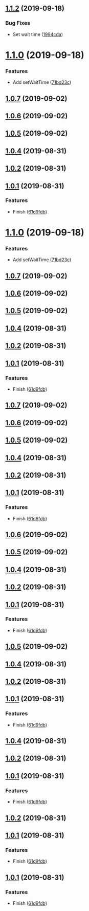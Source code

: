 <a name="1.1.2"></a>
## [1.1.2](https://github.com/bugszhou/freeze-click/compare/v1.1.0...v1.1.2) (2019-09-18)


### Bug Fixes

* Set wait time ([1994cda](https://github.com/bugszhou/freeze-click/commit/1994cda))



<a name="1.1.0"></a>
# [1.1.0](https://github.com/bugszhou/freeze-click/compare/v1.0.7...v1.1.0) (2019-09-18)


### Features

* Add setWaitTime ([71bd23c](https://github.com/bugszhou/freeze-click/commit/71bd23c))



<a name="1.0.7"></a>
## [1.0.7](https://github.com/bugszhou/freeze-click/compare/v1.0.6...v1.0.7) (2019-09-02)



<a name="1.0.6"></a>
## [1.0.6](https://github.com/bugszhou/freeze-click/compare/v1.0.5...v1.0.6) (2019-09-02)



<a name="1.0.5"></a>
## [1.0.5](https://github.com/bugszhou/freeze-click/compare/v1.0.4...v1.0.5) (2019-09-02)



<a name="1.0.4"></a>
## [1.0.4](https://github.com/bugszhou/freeze-click/compare/v1.0.2...v1.0.4) (2019-08-31)



<a name="1.0.2"></a>
## [1.0.2](https://github.com/bugszhou/freeze-click/compare/v1.0.1...v1.0.2) (2019-08-31)



<a name="1.0.1"></a>
## [1.0.1](https://github.com/bugszhou/freeze-click/compare/61d9fdb...v1.0.1) (2019-08-31)


### Features

* Finish ([61d9fdb](https://github.com/bugszhou/freeze-click/commit/61d9fdb))



<a name="1.1.0"></a>
# [1.1.0](https://github.com/bugszhou/freeze-click/compare/v1.0.7...v1.1.0) (2019-09-18)


### Features

* Add setWaitTime ([71bd23c](https://github.com/bugszhou/freeze-click/commit/71bd23c))



<a name="1.0.7"></a>
## [1.0.7](https://github.com/bugszhou/freeze-click/compare/v1.0.6...v1.0.7) (2019-09-02)



<a name="1.0.6"></a>
## [1.0.6](https://github.com/bugszhou/freeze-click/compare/v1.0.5...v1.0.6) (2019-09-02)



<a name="1.0.5"></a>
## [1.0.5](https://github.com/bugszhou/freeze-click/compare/v1.0.4...v1.0.5) (2019-09-02)



<a name="1.0.4"></a>
## [1.0.4](https://github.com/bugszhou/freeze-click/compare/v1.0.2...v1.0.4) (2019-08-31)



<a name="1.0.2"></a>
## [1.0.2](https://github.com/bugszhou/freeze-click/compare/v1.0.1...v1.0.2) (2019-08-31)



<a name="1.0.1"></a>
## [1.0.1](https://github.com/bugszhou/freeze-click/compare/61d9fdb...v1.0.1) (2019-08-31)


### Features

* Finish ([61d9fdb](https://github.com/bugszhou/freeze-click/commit/61d9fdb))



<a name="1.0.7"></a>
## [1.0.7](https://github.com/bugszhou/freeze-click/compare/v1.0.6...v1.0.7) (2019-09-02)



<a name="1.0.6"></a>
## [1.0.6](https://github.com/bugszhou/freeze-click/compare/v1.0.5...v1.0.6) (2019-09-02)



<a name="1.0.5"></a>
## [1.0.5](https://github.com/bugszhou/freeze-click/compare/v1.0.4...v1.0.5) (2019-09-02)



<a name="1.0.4"></a>
## [1.0.4](https://github.com/bugszhou/freeze-click/compare/v1.0.2...v1.0.4) (2019-08-31)



<a name="1.0.2"></a>
## [1.0.2](https://github.com/bugszhou/freeze-click/compare/v1.0.1...v1.0.2) (2019-08-31)



<a name="1.0.1"></a>
## [1.0.1](https://github.com/bugszhou/freeze-click/compare/61d9fdb...v1.0.1) (2019-08-31)


### Features

* Finish ([61d9fdb](https://github.com/bugszhou/freeze-click/commit/61d9fdb))



<a name="1.0.6"></a>
## [1.0.6](https://github.com/bugszhou/freeze-click/compare/v1.0.5...v1.0.6) (2019-09-02)



<a name="1.0.5"></a>
## [1.0.5](https://github.com/bugszhou/freeze-click/compare/v1.0.4...v1.0.5) (2019-09-02)



<a name="1.0.4"></a>
## [1.0.4](https://github.com/bugszhou/freeze-click/compare/v1.0.2...v1.0.4) (2019-08-31)



<a name="1.0.2"></a>
## [1.0.2](https://github.com/bugszhou/freeze-click/compare/v1.0.1...v1.0.2) (2019-08-31)



<a name="1.0.1"></a>
## [1.0.1](https://github.com/bugszhou/freeze-click/compare/61d9fdb...v1.0.1) (2019-08-31)


### Features

* Finish ([61d9fdb](https://github.com/bugszhou/freeze-click/commit/61d9fdb))



<a name="1.0.5"></a>
## [1.0.5](https://github.com/bugszhou/freeze-click/compare/v1.0.4...v1.0.5) (2019-09-02)



<a name="1.0.4"></a>
## [1.0.4](https://github.com/bugszhou/freeze-click/compare/v1.0.2...v1.0.4) (2019-08-31)



<a name="1.0.2"></a>
## [1.0.2](https://github.com/bugszhou/freeze-click/compare/v1.0.1...v1.0.2) (2019-08-31)



<a name="1.0.1"></a>
## [1.0.1](https://github.com/bugszhou/freeze-click/compare/61d9fdb...v1.0.1) (2019-08-31)


### Features

* Finish ([61d9fdb](https://github.com/bugszhou/freeze-click/commit/61d9fdb))



<a name="1.0.4"></a>
## [1.0.4](https://github.com/bugszhou/freeze-click/compare/v1.0.2...v1.0.4) (2019-08-31)



<a name="1.0.2"></a>
## [1.0.2](https://github.com/bugszhou/freeze-click/compare/v1.0.1...v1.0.2) (2019-08-31)



<a name="1.0.1"></a>
## [1.0.1](https://github.com/bugszhou/freeze-click/compare/61d9fdb...v1.0.1) (2019-08-31)


### Features

* Finish ([61d9fdb](https://github.com/bugszhou/freeze-click/commit/61d9fdb))



<a name="1.0.2"></a>
## [1.0.2](https://github.com/bugszhou/freeze-click/compare/v1.0.1...v1.0.2) (2019-08-31)



<a name="1.0.1"></a>
## [1.0.1](https://github.com/bugszhou/freeze-click/compare/61d9fdb...v1.0.1) (2019-08-31)


### Features

* Finish ([61d9fdb](https://github.com/bugszhou/freeze-click/commit/61d9fdb))



<a name="1.0.1"></a>
## [1.0.1](https://github.com/bugszhou/freeze-click/compare/61d9fdb...v1.0.1) (2019-08-31)


### Features

* Finish ([61d9fdb](https://github.com/bugszhou/freeze-click/commit/61d9fdb))



